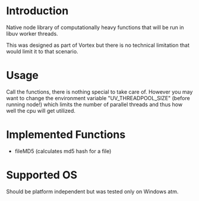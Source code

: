# Introduction

Native node library of computationally heavy functions that will be run in libuv worker threads.

This was designed as part of Vortex but there is no technical limitation that would limit it to
that scenario.

# Usage

Call the functions, there is nothing special to take care of. However you may want to change the
environment variable "UV_THREADPOOL_SIZE" (before running node!) which limits the number of
parallel threads and thus how well the cpu will get utilized.

# Implemented Functions

- fileMD5 (calculates md5 hash for a file)

# Supported OS

Should be platform independent but was tested only on Windows atm.

